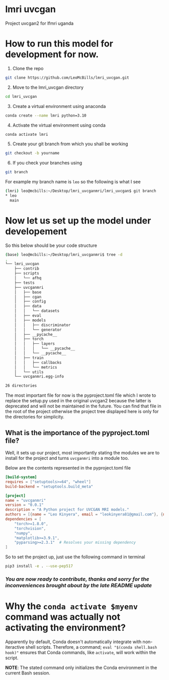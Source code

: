 # lmri uvcgan
Project uvcgan2 for lfmri uganda

# How to run this model for development for now.

1. Clone the repo
```bash
git clone https://github.com/LeoMcBills/lmri_uvcgan.git
```

2. Move to the lmri_uvcgan directory
```bash
cd lmri_uvcgan
```

3. Create a virtual environment using anaconda
```bash
conda create --name lmri python=3.10
```

4. Activate the virtual environment using conda
```bash
conda activate lmri
```
5. Create your git branch from which you shall be working
```bash
git checkout -b yourname
```
6. If you check your branches using
```bash
git branch
```
For example my branch name is `leo` so the following is what I see
```bash
(lmri) leo@mcbills:~/Desktop/lmri_uvcganmri/lmri_uvcgan$ git branch
* leo
  main
```

# Now let us set up the model under developement
So this below should be your code structure
```bash
(base) leo@mcbills:~/Desktop/lmri_uvcganmri$ tree -d
.
└── lmri_uvcgan
    ├── contrib
    ├── scripts
    │   └── afhq
    ├── tests
    ├── uvcganmri
    │   ├── base
    │   ├── cgan
    │   ├── config
    │   ├── data
    │   │   └── datasets
    │   ├── eval
    │   ├── models
    │   │   ├── discriminator
    │   │   └── generator
    │   ├── __pycache__
    │   ├── torch
    │   │   ├── layers
    │   │   │   └── __pycache__
    │   │   └── __pycache__
    │   ├── train
    │   │   ├── callbacks
    │   │   └── metrics
    │   └── utils
    └── uvcganmri.egg-info

26 directories
```

The most important file for now is the pyproject.toml file which I wrote to replace the setup.py used in the original uvcgan2 because the latter is deprecated and will not be maintained in the future. You can find that file in the root of the project otherwise the project tree displayed here is only for the directories for simplicity.

## What is the importance of the pyproject.toml file?
Well, it sets up our project, most importantly stating the modules we are to install for the project and turns `uvcganmri` into a module too.

Below are the contents represented in the pyproject.toml file
```toml
[build-system]
requires = ["setuptools>=64", "wheel"]
build-backend = "setuptools.build_meta"

[project]
name = "uvcganmri"
version = "0.0.1"
description = "A Python project for UVCGAN MRI models."
authors = [{name = "Leo Kinyera", email = "leokinyera81@gmail.com"}, {name = "Joachim Musiimenta", email = "musiimentajoachim10@gmail.com"}]
dependencies = [
    "torch>=1.8.0",
    "torchvision",
    "numpy",
    "matplotlib>=3.9.1",
    "pyparsing>=2.3.1"  # Resolves your missing dependency
]
```

So to set the project up, just use the following command in terminal
```bash
pip3 install -e . --use-pep517
```

### *You are now ready to contribute, thanks and sorry for the inconveniences brought about by the late README update*

# Why the `conda activate $myenv` command was actually not activating the environment?
Apparently by default, Conda doesn't automatically integrate with non-iteractive shell scripts. Therefore, a command; `eval "$(conda shell.bash hook)"` ensures that Conda commands, like `activate`, will work within the script.

**NOTE**: The stated command only initializes the Conda environment in the current Bash session.